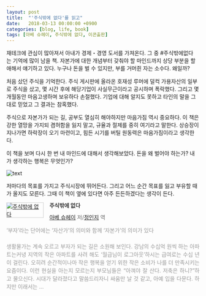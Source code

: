 ```yaml
---
layout: post
title:  "'주식밖에 없다'를 읽고"
date:   2018-03-13 00:00:00 +0900
categories: [blog, life, book]
tags: [아베 슈헤이, 주식밖에 없다, 이콘출판]
---
```

재테크에 관심이 많아져서 아내가 경제・경영 도서를 가져온다. 그 중 #주식밖에없다 는 기억에 많이 남을 책. 자본가에 대한 개념부터 갖춰야 할 마인드까지 상당 부분을 할애해서 얘기하고 있다. 누구나 돈을 벌 수 있지만, 부를 거머쥔 자는 소수다. 왜일까?

처음 샀던 주식을 기억한다. 주식 게시판에 올라온 호재성 루머에 덜컥 가용자산의 일부로 주식을 샀고, 몇 시간 후에 해당기업이 사실무근이라고 공시하며 폭락했다. 그리고 몇 개월동안 마음고생하며 보유하다 손절했다. 기업에 대해 알지도 못하고 타인의 말을 그대로 믿었고 그 결과는 참혹했다.

주식으로 자본가가 되는 길, 공부도 열심히 해야하지만 마음가짐 역시 중요하다. 이 책은 강한 열망을 가지되 겸허함을 잃지 말고, 규율과 절제를 중히 여기라고 말한다. 상승장이 지나가면 하락장이 오기 마련이고, 힘든 시기를 버틸 원동력은 마음가짐이라고 생각한다.

이 책을 보며 다시 한 번 내 마인드에 대해서 생각해보았다. 돈을 왜 벌어야 하는가? 내가 생각하는 행복은 무엇인가?

![text](https://pbs.twimg.com/media/DYFhSLZV4AAgMwJ.jpg)

저마다의 목표를 가지고 주식시장에 뛰어든다. 그리고 어느 순간 목표를 잃고 부유할 때가 올지도 모른다. 그때 이 책이 옆에 있다면 아주 든든하겠다는 생각이 든다.

<div style="clear:left;text-align:left;"><div style="float:left;margin:0 15px 5px 0;"><a href="http://www.yes24.com/24/Goods/58666342" style="display:inline-block;overflow:hidden;border:solid 1px #ccc;" target="_blank"><img style="margin:-1px;vertical-align:top;" src="http://image.yes24.com/goods/58666342/M" border="0" alt="주식밖에 없다"></a></div><div><p style="line-height:1.2em;color:#333;font-size:14px;font-weight:bold;">주식밖에 없다</p><p style="margin-top:5px;line-height:1.2em;color:#666;"><a href="http://www.yes24.com//SearchCorner/Result?domain=ALL&author_yn=Y&query=&auth_no=206192" target="_blank">아베 슈헤이</a> 저/<a href="http://www.yes24.com//SearchCorner/Result?domain=ALL&author_yn=Y&query=&auth_no=206193" target="_blank">정인지</a> 역</p><p style="margin-top:14px;line-height:1.5em;text-align:justify;color:#999;">‘부자’라는 단어에는 ‘자산가’의 의미와 함께 ‘자본가’의 의미가 있다<br/><br/>생활물가는 계속 오르고 부자가 되는 길은 소원해 보인다. 강남의 수십억 원씩 하는 아파트는커녕 지역의 작은 아파트를 사려 해도 ‘월급님이 로그아웃’하시는 급여로는 수십 년이 걸린다. 오히려 순간적이나마 작은 행복을 얻기 위한 작은 소비가 나를 더 만족시키는 요즘이다. 이런 현실을 아는지 모르는지 부모님들은 “아껴야 잘 산다. 저축은 하니?”하고 물으신다. 시대가 달라졌다고 말씀드리자니 싸움만 날 것 같고, 아예 입을 다문다. 하지만 이래서는 ...</p></div></div>

